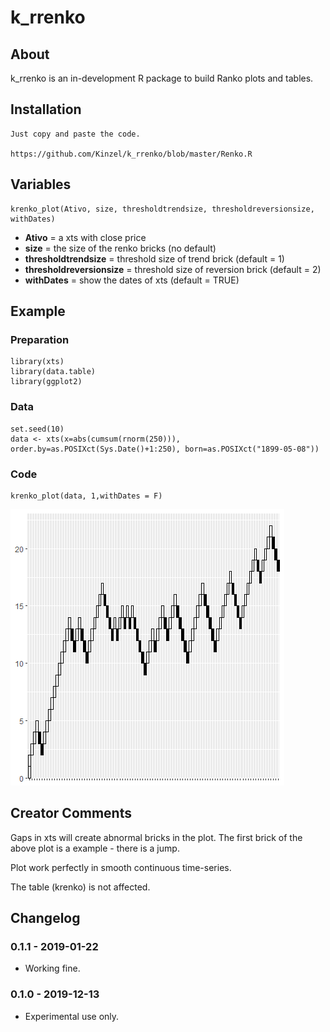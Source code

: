 # k_rrenko

## About
k_rrenko is an in-development R package to build Ranko plots and tables.

## Installation

    Just copy and paste the code.
    
    https://github.com/Kinzel/k_rrenko/blob/master/Renko.R

## Variables

    krenko_plot(Ativo, size, thresholdtrendsize, thresholdreversionsize, withDates)

* **Ativo** = a xts with close price
* **size** = the size of the renko bricks (no default)
* **thresholdtrendsize** = threshold size of trend brick (default = 1)
* **thresholdreversionsize** = threshold size of reversion brick (default = 2)
* **withDates** = show the dates of xts (default = TRUE)

## Example

### Preparation

    library(xts)
    library(data.table)
    library(ggplot2)

### Data

    set.seed(10)
    data <- xts(x=abs(cumsum(rnorm(250))), order.by=as.POSIXct(Sys.Date()+1:250), born=as.POSIXct("1899-05-08"))

### Code

    krenko_plot(data, 1,withDates = F)

![k_rrenko](/22012019renko2.png)

## Creator Comments

Gaps in xts will create abnormal bricks in the plot. The first brick of the above plot is a example - there is a jump.

Plot work perfectly in smooth continuous time-series. 

The table (krenko) is not affected.

## Changelog

### 0.1.1 - 2019-01-22
* Working fine.

### 0.1.0 - 2019-12-13
* Experimental use only.
